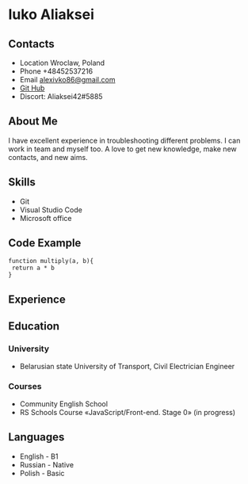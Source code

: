 # Iuko Aliaksei
## Contacts
* Location Wroclaw, Poland
* Phone +48452537216
* Email alexivko86@gmail.com
* [Git Hub](https://github.com/Aliaksei42/rsschool-cv/branches)
* Discort: Aliaksei42#5885  
## About Me
I have excellent experience in troubleshooting different problems.  I can work in team and myself too.   A love to get new knowledge, make new contacts, and new aims.
## Skills
* Git
* Visual Studio Code
* Microsoft office
## Code Example
```
function multiply(a, b){
 return a * b
}
```
## Experience
## Education
### University 
* Belarusian state University of Transport, Civil Electrician Engineer
### Courses
* Community English School
* RS Schools Course «JavaScript/Front-end. Stage 0» (in progress)
## Languages
* English - B1
* Russian - Native
* Polish - Basic


